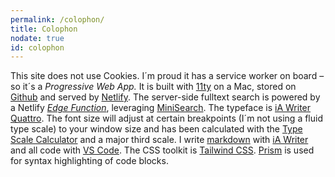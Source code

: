 ```yaml
---
permalink: /colophon/
title: Colophon
nodate: true
id: colophon
---
```

This site does not use Cookies. I´m proud it has a service worker on board – so it´s a *Progressive Web App.* It is built with [11ty](https://www.11ty.dev) on a Mac, stored on [Github](https://github.com) and served by [Netlify](https://www.netlify.com). The server-side fulltext search is powered by a Netlify [*Edge Function*](/2023-01-07-edge-search/), leveraging [MiniSearch](https://lucaong.github.io/minisearch/). The typeface is [iA Writer Quattro](https://ia.net/topics/a-typographic-christmas). The font size will adjust at certain breakpoints (I´m not using a fluid type scale) to your window size and has been calculated with the [Type Scale Calculator](https://typescale.com) and a major third scale. I write [markdown](https://www.markdownguide.org) with [iA Writer](https://ia.net/writer) and all code with [VS Code](https://code.visualstudio.com). The CSS toolkit is [Tailwind CSS](/2023-01-24-my-first-attempt-with-tailwind-css/). [Prism](https://prismjs.com) is used for syntax highlighting of code blocks.
